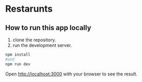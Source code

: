 # Restarunts

## How to run this app locally

1. clone the repository.
2. run the development server.

```bash
npm install
#and
npm run dev
```

Open [http://localhost:3000](http://localhost:3000) with your browser to see the result.
